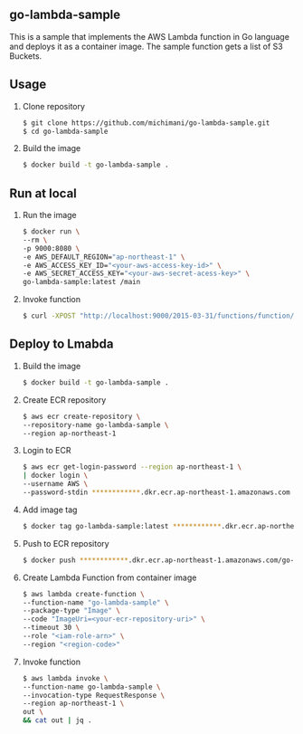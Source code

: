 go-lambda-sample
---

This is a sample that implements the AWS Lambda function in Go language and deploys it as a container image. The sample function gets a list of S3 Buckets.

## Usage

1. Clone repository

    ```bash
    $ git clone https://github.com/michimani/go-lambda-sample.git
    $ cd go-lambda-sample
    ```

2. Build the image

    ```bash
    $ docker build -t go-lambda-sample .
    ```

## Run at local

1. Run the image

    ```bash
    $ docker run \
    --rm \
    -p 9000:8080 \
    -e AWS_DEFAULT_REGION="ap-northeast-1" \
    -e AWS_ACCESS_KEY_ID="<your-aws-access-key-id>" \
    -e AWS_SECRET_ACCESS_KEY="<your-aws-secret-acess-key>" \
    go-lambda-sample:latest /main
    ```

3. Invoke function

    ```bash
    $ curl -XPOST "http://localhost:9000/2015-03-31/functions/function/invocations" -d '{}'
    ```

## Deploy to Lmabda

1. Build the image

    ```bash
    $ docker build -t go-lambda-sample .
    ```

2. Create ECR repository

    ```bash
    $ aws ecr create-repository \
    --repository-name go-lambda-sample \
    --region ap-northeast-1
    ```

3. Login to ECR

    ```bash
    $ aws ecr get-login-password --region ap-northeast-1 \
    | docker login \
    --username AWS \
    --password-stdin ************.dkr.ecr.ap-northeast-1.amazonaws.com
    ```
    
4. Add image tag

    ```bash
    $ docker tag go-lambda-sample:latest ************.dkr.ecr.ap-northeast-1.amazonaws.com/go-lambda-sample:latest
    ```
    
5. Push to ECR repository

    ```bash
    $ docker push ************.dkr.ecr.ap-northeast-1.amazonaws.com/go-lambda-sample:latest
    ```

6. Create Lambda Function from container image

    ```bash
    $ aws lambda create-function \
    --function-name "go-lambda-sample" \
    --package-type "Image" \
    --code "ImageUri=<your-ecr-repository-uri>" \
    --timeout 30 \
    --role "<iam-role-arn>" \
    --region "<region-code>"
    ```

7. Invoke function

    ```bash
    $ aws lambda invoke \
    --function-name go-lambda-sample \
    --invocation-type RequestResponse \
    --region ap-northeast-1 \
    out \
    && cat out | jq .
    ```
